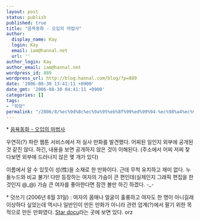 ```yaml
---
layout: post
status: publish
published: true
title: "음욕동화 - 오입의 마법사"
author:
  display_name: Kay
  login: Kay
  email: iam@hannal.net
  url: ''
author_login: Kay
author_email: iam@hannal.net
wordpress_id: 889
wordpress_url: http://blog.hannal.com/blog/?p=889
date: '2006-08-30 13:41:11 +0900'
date_gmt: '2006-08-30 04:41:11 +0900'
categories: []
tags:
- "희망"
permalink: "/2006/8/%ec%9d%8c%ec%9a%95%eb%8f%99%ed%99%94-%ec%98%a4%ec%9e%85%ec%9d%98-%eb%a7%88%eb%b2%95%ec%82%ac"
---
```

<p>* <a href="http://game.paran.com/webtoon/main.asp?xCode=http%3A//cartoon.ntamin.paran.com/cartoon_view.php%3Fid%3D53%26ord%3D1">음욕동화 - 오입의 마법사</a></p>
<p>우연히(?) 파란 웹툰 서비스에서 저 실사 만화를 발견했다. 어찌된 일인지 외부에 공개된 것 같진 않다. 하긴, 내용을 보면 공개하지 않은 것이 이해된다. (주소에서 어찌 저찌 찾다보면 외부에 드러나지 않은 몇 개가 있다)</p>
<p>이름에서 알 수 있듯이 성(性)을 소재로 한 만화이다. 근데 무척 유치하고 재미 없다. 누들누드와 비교 불가! 다만 등장하는 여자의 가슴이 큰 편인데(실제인지 그래픽 편집을 한 것인지 @_@) 가슴 큰 여자를 좋아한다면 잠깐 볼만 하긴 하겠다. -_-</p>
<p>* 덧쓰기 (2006년 8월 31일) : 여자의 몸매나 얼굴이 훌륭하고 여자도 한 명이 아니길래 이상하다 싶었는데 역시나 일반인이 만든 만화가 아니라 관련 업계(?)에서 팔기 위한 목적으로 만든 만화였다. <a href="http://www.stardocu.com/ent/ent_main_sub.php?cate=EX">Star docu</a>라는 곳에 보면 있다. orz</p>
